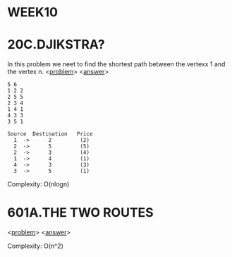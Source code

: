 # WEEK10

# 20C.DJIKSTRA?

In this problem we neet to find the shortest path between the vertexx 1 and the vertex n.
<[problem](http://codeforces.com/problemset/problem/20/C)> <[answer](http://codeforces.com/contest/20/submission/45764191)>
```
5 6
1 2 2
2 5 5
2 3 4
1 4 1
4 3 3
3 5 1

Source  Destination   Price
  1  ->      2         (2)
  2  ->      5         (5) 
  2  ->      3         (4)
  1  ->      4         (1)
  4  ->      3         (3)
  3  ->      5         (1)
 ```
 


Complexity: O(nlogn)

# 601A.THE TWO ROUTES
<[problem](http://codeforces.com/problemset/problem/601/A)> <[answer](http://codeforces.com/contest/601/submission/45764153)>

Complexity: O(n^2)
